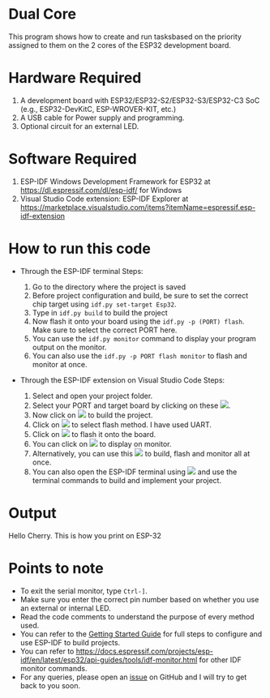# Dual Core

This program shows how to create and run tasksbased on the priority assigned to them on the 2 cores of the ESP32 development board.

# Hardware Required

1. A development board with ESP32/ESP32-S2/ESP32-S3/ESP32-C3 SoC (e.g., ESP32-DevKitC, ESP-WROVER-KIT, etc.)
2. A USB cable for Power supply and programming.
3. Optional circuit for an external LED.

# Software Required

1. ESP-IDF Windows Development Framework for ESP32 at https://dl.espressif.com/dl/esp-idf/ for Windows
2. Visual Studio Code extension: ESP-IDF Explorer at https://marketplace.visualstudio.com/items?itemName=espressif.esp-idf-extension

# How to run this code 

* Through the ESP-IDF terminal
  Steps:
    1. Go to the directory where the project is saved
    2. Before project configuration and build, be sure to set the correct chip target using `idf.py set-target Esp32`.
    3. Type in `idf.py build` to build the project
    4. Now flash it onto your board using the `idf.py -p (PORT) flash`. Make sure to select the correct PORT here.
    5. You can use the `idf.py monitor` command to display your program output on the monitor.
    6. You can also use the `idf.py -p PORT flash monitor` to flash and monitor at once.

* Through the ESP-IDF extension on Visual Studio Code
  Steps:
    1. Select and open your project folder.
    2. Select your PORT and target board by clicking on these ![](2022-05-06-11-39-07.png).
    3. Now click on ![](2022-05-06-11-39-31.png) to build the project.
    4. Click on ![](2022-05-06-11-40-05.png) to select flash method. I have used UART.
    5. Click on ![](2022-05-06-11-40-22.png) to flash it onto the board.
    6. You can click on ![](2022-05-06-11-40-42.png) to display on monitor.
    7. Alternatively, you can use this ![](2022-05-06-11-40-58.png) to build, flash and monitor all at once. 
    8. You can also open the ESP-IDF terminal using ![](2022-05-06-11-41-14.png) and use the terminal commands to build and implement your project.

# Output

Hello Cherry. This is how you print on ESP-32

# Points to note

* To exit the serial monitor, type `Ctrl-]`.
* Make sure you enter the correct pin number based on whether you use an external or internal LED.
* Read the code comments to understand the purpose of every method used.
* You can refer to the [Getting Started Guide](https://docs.espressif.com/projects/esp-idf/en/latest/get-started/index.html) for full steps to configure and use ESP-IDF to build projects.
* You can refer to https://docs.espressif.com/projects/esp-idf/en/latest/esp32/api-guides/tools/idf-monitor.html for other IDF monitor commands. 
* For any queries, please open an [issue](https://github.com/Cher-B/ESP32/issues) on GitHub and I will try to get back to you soon.
